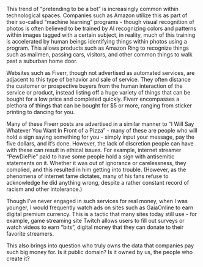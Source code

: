 This trend of “pretending to be a bot” is increasingly common within technological spaces. Companies such as Amazon utilize this as part of their so-called “machine learning” programs - though visual recognition of photos is often believed to be trained by AI recognizing colors and patterns within images tagged with a certain subject, in reality, much of this training is accelerated by human beings identifying things within photos using a program. This allows products such as Amazon Ring to recognize things such as mailmen, passing cars, visitors, and other common things to walk past a suburban home door. 

Websites such as Fiverr, though not advertised as automated services, are adjacent to this type of behavior and sale of service. They often distance the customer or prospective buyers from the human interaction of the service or product, instead listing off a huge variety of things that can be bought for a low price and completed quickly. Fiverr encompasses a plethora of things that can be bought for $5 or more, ranging from sticker printing to dancing for you. 

Many of these Fiverr posts are advertised in a similar manner to “I Will Say Whatever You Want In Front of a Pizza” - many of these are people who will hold a sign saying something for you - simply input your message, pay the five dollars, and it’s done. However, the lack of discretion people can have with these can result in ethical issues. For example, internet streamer “PewDiePie” paid to have some people hold a sign with antisemitic statements on it. Whether it was out of ignorance or carelessness, they complied, and this resulted in him getting into trouble. (However, as the phenomena of internet fame dictates, many of his fans refuse to acknowledge he did anything wrong, despite a rather constant record of racism and other intolerance.)

Though I’ve never engaged in such services for real money, when I was younger, I would frequently watch ads on sites such as GaiaOnline to earn digital premium currency. This is a tactic that many sites today still use - for example, game streaming site Twitch allows users to fill out surveys or watch videos to earn “bits”, digital money that they can donate to their favorite streamers. 

This also brings into question who truly owns the data that companies pay such big money for. Is it public domain? Is it owned by us, the people who create it? 

